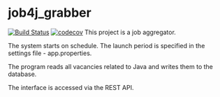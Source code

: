 # job4j_grabber
[![Build Status](https://app.travis-ci.com/Krasobas/job4j_grabber.svg?branch=main)](https://app.travis-ci.com/Krasobas/job4j_grabber)
[![codecov](https://codecov.io/gh/Krasobas/job4j_grabber/branch/main/graph/badge.svg?token=33XHLP6P78)](https://codecov.io/gh/Krasobas/job4j_grabber)
This project is a job aggregator.

The system starts on schedule. The launch period is specified in the settings file - app.properties.

The program reads all vacancies related to Java and writes them to the database.

The interface is accessed via the REST API.